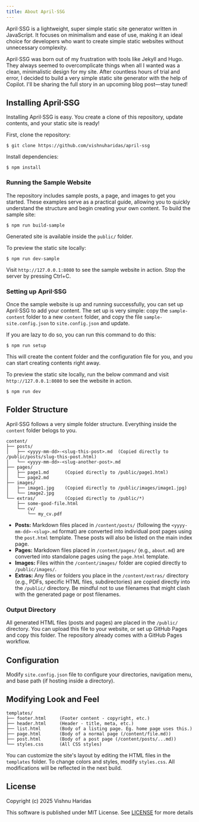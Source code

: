 ```yaml
---
title: About April⋅SSG
---
```

April⋅SSG is a lightweight, super simple static site generator written in JavaScript. It focuses on minimalism and ease of use, making it an ideal choice for developers who want to create simple static websites without unnecessary complexity.

April⋅SSG was born out of my frustration with tools like Jekyll and Hugo. They always seemed to overcomplicate things when all I wanted was a clean, minimalistic design for my site. After countless hours of trial and error, I decided to build a very simple static site generator with the help of Copilot. I'll be sharing the full story in an upcoming blog post—stay tuned!

## Installing April⋅SSG

Installing April⋅SSG is easy. You create a clone of this repository, update contents, and your static site is ready!

First, clone the repository:

```shell
$ git clone https://github.com/vishnuharidas/april-ssg
```

Install dependencies:

```shell
$ npm install
```

### Running the Sample Website

The repository includes sample posts, a page, and images to get you started. These examples serve as a practical guide, allowing you to quickly understand the structure and begin creating your own content. To build the sample site:

```shell
$ npm run build-sample
```

Generated site is available inside the `public/` folder.

To preview the static site locally:

```shell
$ npm run dev-sample
```

Visit `http://127.0.0.1:8080` to see the sample website in action. Stop the server by pressing Ctrl+C.

### Setting up April⋅SSG

Once the sample website is up and running successfully, you can set up April⋅SSG to add your content. The set up is very simple: copy the `sample-content` folder to a new `content` folder, and copy the file `sample-site.config.json` to `site.config.json` and update.

If you are lazy to do so, you can run this command to do this:

```shell
$ npm run setup
```

This will create the content folder and the configuration file for you, and you can start creating contents right away.

To preview the static site locally, run the below command and visit `http://127.0.0.1:8080` to see the website in action.

```shell
$ npm run dev
```

## Folder Structure

April⋅SSG follows a very simple folder structure. Everything inside the `content` folder belogs to you.

```
content/
├── posts/
│   ├── <yyyy-mm-dd>-<slug-this-post>.md  (Copied directly to /public/posts/slug-this-post.html)
│   └── <yyyy-mm-dd>-<slug-another-post>.md
├── pages/
│   ├── page1.md      (Copied directly to /public/page1.html)
│   └── page2.md
├── images/
│   ├── image1.jpg    (Copied directly to /public/images/image1.jpg)
│   └── image2.jpg
└── extras/           (Copied directly to /public/*)
    ├── some-good-file.html
    └── cv/
        └── my_cv.pdf
```

  *   **Posts:** Markdown files placed in `/content/posts/` (following the `<yyyy-mm-dd>-<slug>.md` format) are converted into individual post pages using the `post.html` template. These posts will also be listed on the main index page.
  *   **Pages:** Markdown files placed in `/content/pages/` (e.g., `about.md`) are converted into standalone pages using the `page.html` template.
  *   **Images:** Files within the `/content/images/` folder are copied directly to `/public/images/`.
  *   **Extras:** Any files or folders you place in the `/content/extras/` directory (e.g., PDFs, specific HTML files, subdirectories) are copied directly into the `/public/` directory. Be mindful not to use filenames that might clash with the generated page or post filenames.
  
### Output Directory
All generated HTML files (posts and pages) are placed in the `/public/` directory. You can upload this file to your website, or set up GitHub Pages and copy this folder. The repository already comes with a GitHub Pages workflow.

## Configuration

Modify `site.config.json` file to configure your directories, navigation menu, and base path (if hosting inside a directory).

## Modifying Look and Feel

```
templates/
├── footer.html     (Footer content - copyright, etc.)
├── header.html     (Header - title, meta, etc.)
├── list.html       (Body of a listing page. Eg. home page uses this.)
├── page.html       (Body of a normal page (/content/file.md))
├── post.html       (Body of a post page (/content/posts/...md))
└── styles.css      (All CSS styles)
```

You can customize the site's layout by editing the HTML files in the `templates` folder. To change colors and styles, modify `styles.css`. All modifications will be reflected in the next build.

## License

Copyright (c) 2025 Vishnu Haridas

This software is published under MIT License. See [LICENSE](license) for more details
